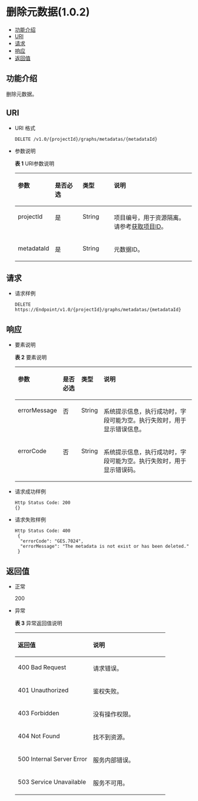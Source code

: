 # 删除元数据\(1.0.2\)<a name="ges_03_0071"></a>

-   [功能介绍](#section192917357439)
-   [URI](#section7929153514433)
-   [请求](#section9946113516436)
-   [响应](#section179461935184313)
-   [返回值](#section13960113513431)

## 功能介绍<a name="section192917357439"></a>

删除元数据。

## URI<a name="section7929153514433"></a>

-   URI 格式

    ```
    DELETE /v1.0/{projectId}/graphs/metadatas/{metadataId}
    ```

-   参数说明

    **表 1**  URI参数说明

    <a name="table3469853420252"></a>
    <table><thead align="left"><tr id="row6181724020252"><th class="cellrowborder" valign="top" width="14.2%" id="mcps1.2.5.1.1"><p id="p260794612039"><a name="p260794612039"></a><a name="p260794612039"></a>参数</p>
    </th>
    <th class="cellrowborder" valign="top" width="16.8%" id="mcps1.2.5.1.2"><p id="p320615692039"><a name="p320615692039"></a><a name="p320615692039"></a>是否必选</p>
    </th>
    <th class="cellrowborder" valign="top" width="18.42%" id="mcps1.2.5.1.3"><p id="p468503222039"><a name="p468503222039"></a><a name="p468503222039"></a>类型</p>
    </th>
    <th class="cellrowborder" valign="top" width="50.580000000000005%" id="mcps1.2.5.1.4"><p id="p367797762039"><a name="p367797762039"></a><a name="p367797762039"></a>说明</p>
    </th>
    </tr>
    </thead>
    <tbody><tr id="row6481753920252"><td class="cellrowborder" valign="top" width="14.2%" headers="mcps1.2.5.1.1 "><p id="p557483692039"><a name="p557483692039"></a><a name="p557483692039"></a>projectId</p>
    </td>
    <td class="cellrowborder" valign="top" width="16.8%" headers="mcps1.2.5.1.2 "><p id="p193240362039"><a name="p193240362039"></a><a name="p193240362039"></a>是</p>
    </td>
    <td class="cellrowborder" valign="top" width="18.42%" headers="mcps1.2.5.1.3 "><p id="p217430922039"><a name="p217430922039"></a><a name="p217430922039"></a>String</p>
    </td>
    <td class="cellrowborder" valign="top" width="50.580000000000005%" headers="mcps1.2.5.1.4 "><p id="p51708449194548"><a name="p51708449194548"></a><a name="p51708449194548"></a>项目编号，用于资源隔离。请参考<a href="获取项目ID.md">获取项目ID</a>。</p>
    </td>
    </tr>
    <tr id="row734521920252"><td class="cellrowborder" valign="top" width="14.2%" headers="mcps1.2.5.1.1 "><p id="p481772012039"><a name="p481772012039"></a><a name="p481772012039"></a>metadataId</p>
    </td>
    <td class="cellrowborder" valign="top" width="16.8%" headers="mcps1.2.5.1.2 "><p id="p100392152039"><a name="p100392152039"></a><a name="p100392152039"></a>是</p>
    </td>
    <td class="cellrowborder" valign="top" width="18.42%" headers="mcps1.2.5.1.3 "><p id="p78701262039"><a name="p78701262039"></a><a name="p78701262039"></a>String</p>
    </td>
    <td class="cellrowborder" valign="top" width="50.580000000000005%" headers="mcps1.2.5.1.4 "><p id="p335005022039"><a name="p335005022039"></a><a name="p335005022039"></a>元数据ID。</p>
    </td>
    </tr>
    </tbody>
    </table>


## 请求<a name="section9946113516436"></a>

-   请求样例

    ```
    DELETE  https://Endpoint/v1.0/{projectId}/graphs/metadatas/{metadataId}
    ```


## 响应<a name="section179461935184313"></a>

-   要素说明

    **表 2**  要素说明

    <a name="table1665643820412"></a>
    <table><thead align="left"><tr id="row6653638620412"><th class="cellrowborder" valign="top" width="12.85128512851285%" id="mcps1.2.5.1.1"><p id="p5407332220425"><a name="p5407332220425"></a><a name="p5407332220425"></a>参数</p>
    </th>
    <th class="cellrowborder" valign="top" width="11.59115911591159%" id="mcps1.2.5.1.2"><p id="p1786293120425"><a name="p1786293120425"></a><a name="p1786293120425"></a>是否必选</p>
    </th>
    <th class="cellrowborder" valign="top" width="11.23112311231123%" id="mcps1.2.5.1.3"><p id="p3761126820425"><a name="p3761126820425"></a><a name="p3761126820425"></a>类型</p>
    </th>
    <th class="cellrowborder" valign="top" width="64.32643264326433%" id="mcps1.2.5.1.4"><p id="p2661386220425"><a name="p2661386220425"></a><a name="p2661386220425"></a>说明</p>
    </th>
    </tr>
    </thead>
    <tbody><tr id="row401520120412"><td class="cellrowborder" valign="top" width="12.85128512851285%" headers="mcps1.2.5.1.1 "><p id="p6339548320425"><a name="p6339548320425"></a><a name="p6339548320425"></a>errorMessage</p>
    </td>
    <td class="cellrowborder" valign="top" width="11.59115911591159%" headers="mcps1.2.5.1.2 "><p id="p3476051120425"><a name="p3476051120425"></a><a name="p3476051120425"></a>否</p>
    </td>
    <td class="cellrowborder" valign="top" width="11.23112311231123%" headers="mcps1.2.5.1.3 "><p id="p6413797020425"><a name="p6413797020425"></a><a name="p6413797020425"></a>String</p>
    </td>
    <td class="cellrowborder" valign="top" width="64.32643264326433%" headers="mcps1.2.5.1.4 "><p id="p2779311920425"><a name="p2779311920425"></a><a name="p2779311920425"></a>系统提示信息，执行成功时，字段可能为空。执行失败时，用于显示错误信息。</p>
    </td>
    </tr>
    <tr id="row3167644320412"><td class="cellrowborder" valign="top" width="12.85128512851285%" headers="mcps1.2.5.1.1 "><p id="p6141595020425"><a name="p6141595020425"></a><a name="p6141595020425"></a>errorCode</p>
    </td>
    <td class="cellrowborder" valign="top" width="11.59115911591159%" headers="mcps1.2.5.1.2 "><p id="p863604720425"><a name="p863604720425"></a><a name="p863604720425"></a>否</p>
    </td>
    <td class="cellrowborder" valign="top" width="11.23112311231123%" headers="mcps1.2.5.1.3 "><p id="p2843117220425"><a name="p2843117220425"></a><a name="p2843117220425"></a>String</p>
    </td>
    <td class="cellrowborder" valign="top" width="64.32643264326433%" headers="mcps1.2.5.1.4 "><p id="p2122357320425"><a name="p2122357320425"></a><a name="p2122357320425"></a>系统提示信息，执行成功时，字段可能为空。执行失败时，用于显示错误码。</p>
    </td>
    </tr>
    </tbody>
    </table>

-   请求成功样例

    ```
    Http Status Code: 200
    {}
    ```

-   请求失败样例

    ```
    Http Status Code: 400
     {
      "errorCode": "GES.7024",
      "errorMessage": "The metadata is not exist or has been deleted."
     }
    ```


## 返回值<a name="section13960113513431"></a>

-   正常

    200

-   异常

    **表 3**  异常返回值说明

    <a name="table21182911172628"></a>
    <table><thead align="left"><tr id="row22686601172628"><th class="cellrowborder" valign="top" width="50%" id="mcps1.2.3.1.1"><p id="p29113043172638"><a name="p29113043172638"></a><a name="p29113043172638"></a>返回值</p>
    </th>
    <th class="cellrowborder" valign="top" width="50%" id="mcps1.2.3.1.2"><p id="p9346244172638"><a name="p9346244172638"></a><a name="p9346244172638"></a>说明</p>
    </th>
    </tr>
    </thead>
    <tbody><tr id="row13233353172628"><td class="cellrowborder" valign="top" width="50%" headers="mcps1.2.3.1.1 "><p id="p50316832172638"><a name="p50316832172638"></a><a name="p50316832172638"></a>400 Bad Request</p>
    </td>
    <td class="cellrowborder" valign="top" width="50%" headers="mcps1.2.3.1.2 "><p id="p49131611172638"><a name="p49131611172638"></a><a name="p49131611172638"></a>请求错误。</p>
    </td>
    </tr>
    <tr id="row657300172628"><td class="cellrowborder" valign="top" width="50%" headers="mcps1.2.3.1.1 "><p id="p47920375172638"><a name="p47920375172638"></a><a name="p47920375172638"></a>401 Unauthorized</p>
    </td>
    <td class="cellrowborder" valign="top" width="50%" headers="mcps1.2.3.1.2 "><p id="p56345162172638"><a name="p56345162172638"></a><a name="p56345162172638"></a>鉴权失败。</p>
    </td>
    </tr>
    <tr id="row23989959172628"><td class="cellrowborder" valign="top" width="50%" headers="mcps1.2.3.1.1 "><p id="p4998764172638"><a name="p4998764172638"></a><a name="p4998764172638"></a>403 Forbidden</p>
    </td>
    <td class="cellrowborder" valign="top" width="50%" headers="mcps1.2.3.1.2 "><p id="p2246721172638"><a name="p2246721172638"></a><a name="p2246721172638"></a>没有操作权限。</p>
    </td>
    </tr>
    <tr id="row49197943172628"><td class="cellrowborder" valign="top" width="50%" headers="mcps1.2.3.1.1 "><p id="p27247364172638"><a name="p27247364172638"></a><a name="p27247364172638"></a>404 Not Found</p>
    </td>
    <td class="cellrowborder" valign="top" width="50%" headers="mcps1.2.3.1.2 "><p id="p59552853172638"><a name="p59552853172638"></a><a name="p59552853172638"></a>找不到资源。</p>
    </td>
    </tr>
    <tr id="row13744769172628"><td class="cellrowborder" valign="top" width="50%" headers="mcps1.2.3.1.1 "><p id="p61704332172638"><a name="p61704332172638"></a><a name="p61704332172638"></a>500 Internal Server Error</p>
    </td>
    <td class="cellrowborder" valign="top" width="50%" headers="mcps1.2.3.1.2 "><p id="p31994980172638"><a name="p31994980172638"></a><a name="p31994980172638"></a>服务内部错误。</p>
    </td>
    </tr>
    <tr id="row305099172628"><td class="cellrowborder" valign="top" width="50%" headers="mcps1.2.3.1.1 "><p id="p37564761172638"><a name="p37564761172638"></a><a name="p37564761172638"></a>503 Service Unavailable</p>
    </td>
    <td class="cellrowborder" valign="top" width="50%" headers="mcps1.2.3.1.2 "><p id="p22846801172638"><a name="p22846801172638"></a><a name="p22846801172638"></a>服务不可用。</p>
    </td>
    </tr>
    </tbody>
    </table>


